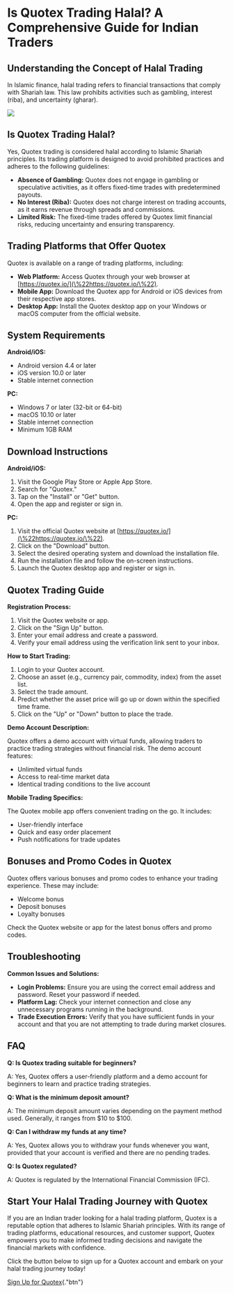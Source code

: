 # Is Quotex Trading Halal? A Comprehensive Guide for Indian Traders

## Understanding the Concept of Halal Trading

In Islamic finance, halal trading refers to financial transactions that
comply with Shariah law. This law prohibits activities such as gambling,
interest (riba), and uncertainty (gharar).

[![](https://static.quotex.io/files/4_en/300_250.jpg)](https://traff.sbs/brokerqxlid)

## Is Quotex Trading Halal?

Yes, Quotex trading is considered halal according to Islamic Shariah
principles. Its trading platform is designed to avoid prohibited
practices and adheres to the following guidelines:

-   **Absence of Gambling:** Quotex does not engage in gambling or
    speculative activities, as it offers fixed-time trades with
    predetermined payouts.
-   **No Interest (Riba):** Quotex does not charge interest on trading
    accounts, as it earns revenue through spreads and commissions.
-   **Limited Risk:** The fixed-time trades offered by Quotex limit
    financial risks, reducing uncertainty and ensuring transparency.

## Trading Platforms that Offer Quotex

Quotex is available on a range of trading platforms, including:

-   **Web Platform:** Access Quotex through your web browser at
    [https://quotex.io/](\%22https://quotex.io/\%22).
-   **Mobile App:** Download the Quotex app for Android or iOS devices
    from their respective app stores.
-   **Desktop App:** Install the Quotex desktop app on your Windows or
    macOS computer from the official website.

## System Requirements

**Android/iOS:**

-   Android version 4.4 or later
-   iOS version 10.0 or later
-   Stable internet connection

**PC:**

-   Windows 7 or later (32-bit or 64-bit)
-   macOS 10.10 or later
-   Stable internet connection
-   Minimum 1GB RAM

## Download Instructions

**Android/iOS:**

1.  Visit the Google Play Store or Apple App Store.
2.  Search for "Quotex."
3.  Tap on the "Install" or "Get" button.
4.  Open the app and register or sign in.

**PC:**

1.  Visit the official Quotex website at
    [https://quotex.io/](\%22https://quotex.io/\%22).
2.  Click on the "Download" button.
3.  Select the desired operating system and download the installation
    file.
4.  Run the installation file and follow the on-screen instructions.
5.  Launch the Quotex desktop app and register or sign in.

## Quotex Trading Guide

**Registration Process:**

1.  Visit the Quotex website or app.
2.  Click on the "Sign Up" button.
3.  Enter your email address and create a password.
4.  Verify your email address using the verification link sent to your
    inbox.

**How to Start Trading:**

1.  Login to your Quotex account.
2.  Choose an asset (e.g., currency pair, commodity, index) from the
    asset list.
3.  Select the trade amount.
4.  Predict whether the asset price will go up or down within the
    specified time frame.
5.  Click on the "Up" or "Down" button to place the trade.

**Demo Account Description:**

Quotex offers a demo account with virtual funds, allowing traders to
practice trading strategies without financial risk. The demo account
features:

-   Unlimited virtual funds
-   Access to real-time market data
-   Identical trading conditions to the live account

**Mobile Trading Specifics:**

The Quotex mobile app offers convenient trading on the go. It includes:

-   User-friendly interface
-   Quick and easy order placement
-   Push notifications for trade updates

## Bonuses and Promo Codes in Quotex

Quotex offers various bonuses and promo codes to enhance your trading
experience. These may include:

-   Welcome bonus
-   Deposit bonuses
-   Loyalty bonuses

Check the Quotex website or app for the latest bonus offers and promo
codes.

## Troubleshooting

**Common Issues and Solutions:**

-   **Login Problems:** Ensure you are using the correct email address
    and password. Reset your password if needed.
-   **Platform Lag:** Check your internet connection and close any
    unnecessary programs running in the background.
-   **Trade Execution Errors:** Verify that you have sufficient funds in
    your account and that you are not attempting to trade during market
    closures.

## FAQ

**Q: Is Quotex trading suitable for beginners?**

A: Yes, Quotex offers a user-friendly platform and a demo account for
beginners to learn and practice trading strategies.

**Q: What is the minimum deposit amount?**

A: The minimum deposit amount varies depending on the payment method
used. Generally, it ranges from \$10 to \$100.

**Q: Can I withdraw my funds at any time?**

A: Yes, Quotex allows you to withdraw your funds whenever you want,
provided that your account is verified and there are no pending trades.

**Q: Is Quotex regulated?**

A: Quotex is regulated by the International Financial Commission (IFC).

## Start Your Halal Trading Journey with Quotex

If you are an Indian trader looking for a halal trading platform, Quotex
is a reputable option that adheres to Islamic Shariah principles. With
its range of trading platforms, educational resources, and customer
support, Quotex empowers you to make informed trading decisions and
navigate the financial markets with confidence.

Click the button below to sign up for a Quotex account and embark on
your halal trading journey today!

[Sign Up for
Quotex](\%22https://broker-qx.pro/sign-up/?lid=1102511\%22){."btn"}

